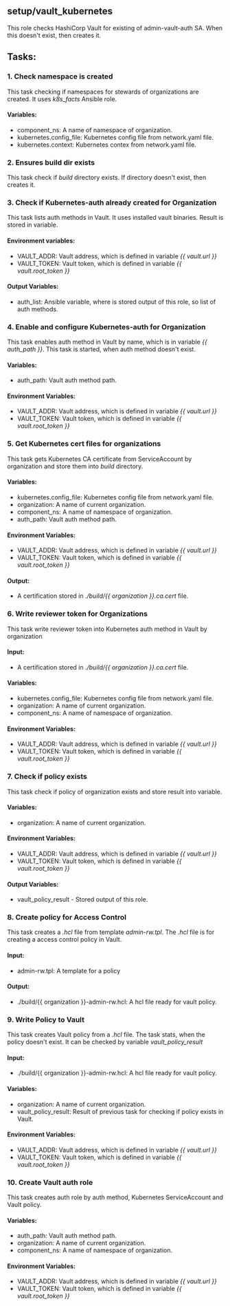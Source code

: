 ## setup/vault_kubernetes
This role checks HashiCorp Vault for existing of admin-vault-auth SA. When this doesn't exist, then creates it.

## Tasks:
### 1. Check namespace is created
This task checking if namespaces for stewards of organizations are created.
It uses *k8s_facts* Ansible role.

#### Variables:
 - component_ns: A name of namespace of organization.
 - kubernetes.config_file: Kubernetes config file from network.yaml file.
 - kubernetes.context: Kubernetes contex from network.yaml file.
### 2. Ensures build dir exists
This task check if *build* directory exists.
If directory doesn't exist, then creates it.
### 3. Check if Kubernetes-auth already created for Organization
This task lists auth methods in Vault. It uses installed vault binaries.
Result is stored in variable.

#### Environment variables:
 - VAULT_ADDR: Vault address, which is defined in variable *{{ vault.url }}*
 - VAULT_TOKEN: Vault token, which is defined in variable *{{ vault.root_token }}*
 
#### Output Variables:
 - auth_list: Ansible variable, where is stored output of this role, so list of auth methods.
### 4. Enable and configure Kubernetes-auth for Organization
This task enables auth method in Vault by name, which is in variable *{{ auth_path }}*.
This task is started, when auth method doesn't exist.

#### Variables:
 - auth_path: Vault auth method path.
 
#### Environment Variables:
 - VAULT_ADDR: Vault address, which is defined in variable *{{ vault.url }}*
 - VAULT_TOKEN: Vault token, which is defined in variable *{{ vault.root_token }}*
 
### 5. Get Kubernetes cert files for organizations
This task gets Kubernetes CA certificate from ServiceAccount by organization and store them into *build* directory.

#### Variables:
 - kubernetes.config_file: Kubernetes config file from network.yaml file.
 - organization: A name of current organization.
 - component_ns: A name of namespace of organization.
 - auth_path: Vault auth method path.
 
#### Environment Variables:
 - VAULT_ADDR: Vault address, which is defined in variable *{{ vault.url }}*
 - VAULT_TOKEN: Vault token, which is defined in variable *{{ vault.root_token }}*
 
#### Output:
 - A certification stored in *./build/{{ organization }}.ca.cert* file.
### 6. Write reviewer token for Organizations
This task write reviewer token into Kubernetes auth method in Vault by organization

#### Input:
 - A certification stored in *./build/{{ organization }}.ca.cert* file. 

#### Variables:
 - kubernetes.config_file: Kubernetes config file from network.yaml file.
 - organization: A name of current organization.
 - component_ns: A name of namespace of organization.
 
#### Environment Variables:
 - VAULT_ADDR: Vault address, which is defined in variable *{{ vault.url }}*
 - VAULT_TOKEN: Vault token, which is defined in variable *{{ vault.root_token }}*

### 7. Check if policy exists
This task check if policy of organization exists and store result into variable.

#### Variables:
 - organization: A name of current organization.
 
#### Environment Variables:
 - VAULT_ADDR: Vault address, which is defined in variable *{{ vault.url }}*
 - VAULT_TOKEN: Vault token, which is defined in variable *{{ vault.root_token }}*

#### Output Variables:
 - vault_policy_result - Stored output of this role.

### 8. Create policy for Access Control
This task creates a *.hcl* file from template *admin-rw.tpl*.
The *.hcl* file is for creating a access control policy in Vault.

#### Input:
 - admin-rw.tpl: A template for a policy

#### Output:
 - ./build/{{ organization }}-admin-rw.hcl: A hcl file ready for vault policy.
 
### 9. Write Policy to Vault
This task creates Vault policy from a *.hcl* file.
The task stats, when the policy doesn't exist.
It can be checked by variable *vault_policy_result*

#### Input:
 - ./build/{{ organization }}-admin-rw.hcl: A hcl file ready for vault policy.
 
#### Variables:
 - organization: A name of current organization.
 - vault_policy_result: Result of previous task for checking if policy exists in Vault.

#### Environment Variables:
 - VAULT_ADDR: Vault address, which is defined in variable *{{ vault.url }}*
 - VAULT_TOKEN: Vault token, which is defined in variable *{{ vault.root_token }}*
    
### 10. Create Vault auth role
This task creates auth role by auth method, Kubernetes ServiceAccount and Vault policy.

#### Variables:
 - auth_path: Vault auth method path.
 - organization: A name of current organization.
 - component_ns: A name of namespace of organization.
 
#### Environment Variables:
 - VAULT_ADDR: Vault address, which is defined in variable *{{ vault.url }}*
 - VAULT_TOKEN: Vault token, which is defined in variable *{{ vault.root_token }}*
